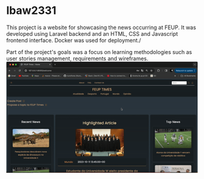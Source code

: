 # lbaw2331

This project is a website for showcasing the news occurring at FEUP. It was developed using Laravel backend and an HTML, CSS and Javascript frontend interface. Docker was used for deployment./

Part of the project's goals was a focus on learning methodologies such as user stories management, requirements and wireframes.
![](https://github.com/joao0903/LBAW/blob/main/docs/gif.gif)
